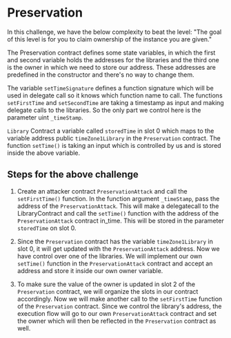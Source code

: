 
# Preservation

In this challenge, we have the below complexity to beat the level:
"The goal of this level is for you to claim ownership of the instance you are given."

The Preservation contract defines some state variables, in which the first and second variable holds the addresses for the libraries and the third one is the owner in which we need to store our address. These addresses are predefined in the constructor and there's no way to change them.

The variable `setTimeSignature` defines a function signature which will be used in delegate call so it knows which function name to call. The functions `setFirstTime` and `setSecondTime` are taking a timestamp as input and making delegate calls to the libraries. So the only part we control here is the parameter uint `_timeStamp`.

`Library` Contract a variable called `storedTime` in slot 0 which maps to the variable address public `timeZone1Library` in the `Preservation` contract. The function `setTime()` is taking an input which is controlled by us and is stored inside the above variable.


## Steps for the above challenge

1. Create an attacker contract `PreservationAttack` and call the `setFirstTime()` function. In the function argument `_timeStamp`, pass the address of the `PreservationAttack`. This will make a delegatecall to the LibraryContract and call the `setTime()` function with the address of the `PreservationAttack` contract in_time. This will be stored in the parameter `storedTime` on slot 0.

2. Since the `Preservation` contract has the variable `timeZone1Library` in slot 0, it will get updated with the `PreservationAttack` address. Now we have control over one of the libraries. We will implement our own `setTime()` function in the `PreservationAttack` contract and accept an address and store it inside our own owner variable.

3. To make sure the value of the owner is updated in slot 2 of the `Preservation` contract, we will organize the slots in our contract accordingly. Now we will make another call to the `setFirstTime` function of the `Preservation` contract. Since we control the library's address, the execution flow will go to our own `PreservationAttack` contract and set the owner which will then be reflected in the `Preservation` contract as well.
